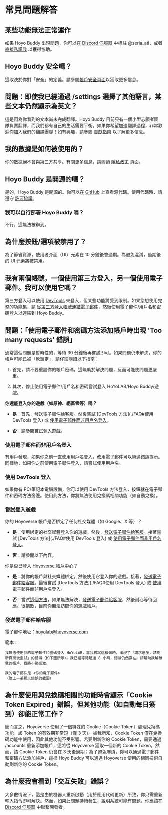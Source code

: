 # 常見問題解答

## 某些功能無法正常運作

如果 Hoyo Buddy 出現問題，你可以在 [Discord 伺服器](https://link.seria.moe/hb-dc) 中標註 @seria_ati，或者 [直接私訊我](https://discord.com/users/410036441129943050) 以獲得協助。

## Hoyo Buddy 安全嗎？

這取決於你對「安全」的定義。請參閱[帳戶安全頁面](./Account-Security.md)以獲取更多信息。

## 問題：即使我已經通過 /settings 選擇了其他語言，某些文本仍然顯示為英文？

這是因為你看到的文本尚未完成翻譯。Hoyo Buddy 目前只有一個小型志願者團隊負責翻譯，而我們都有自己的生活需要平衡。如果你希望加速翻譯過程，非常歡迎你加入我們的翻譯團隊！如有興趣，請參閱 [貢獻指南](https://github.com/seriaati/hoyo-buddy/blob/main/CONTRIBUTING.md) 以了解更多信息。

## 我的數據是如何被使用的？

你的數據絕不會與第三方共享。有關更多信息，請閱讀 [隱私政策](https://github.com/seriaati/hoyo-buddy/blob/main/PRIVACY.md) 頁面。

## Hoyo Buddy 是開源的嗎？

是的，Hoyo Buddy 是開源的。你可以在 [GitHub](https://github.com/seriaati/hoyo-buddy/) 上查看源代碼。使用代碼時，請遵守 [許可協議](https://github.com/seriaati/hoyo-buddy/blob/main/LICENSE)。

### 我可以自行部署 Hoyo Buddy 嗎？

不行，這無法被辦到。

## 為什麼按鈕/選項被禁用了？

為了節省資源，使用者介面（UI）元素在 10 分鐘後會過期。為避免混淆，過期後的 UI 元素將被禁用。

## 我有兩個帳號，一個使用第三方登入，另一個使用電子郵件。我可以使用它嗎？

第三方登入可以使用 [DevTools](./FAQ.md#使用-devtools-登入) 來登入，但某些功能將受到限制。如果您想使用完整的功能集，請 [從第三方登入帳號連結電子郵件](./Before-Start.md#linking-an-email-from-third-party-login-account)，然後使用電子郵件/用戶名和密碼登入以連結到 Hoyo Buddy。

## 問題：「使用電子郵件和密碼方法添加帳戶時出現 'Too many requests' 錯誤」

通常這個問題是暫時性的，等待 30 分鐘後再嘗試即可。如果問題仍未解決，你的帳戶可能已被「軟鎖定」，請仔細閱讀以下指南：

1. 首先，請不要重設你的帳戶密碼，這無助於解決問題，反而可能使問題更嚴重。

2. 其次，停止使用電子郵件/用戶名和密碼嘗試登入 HoYoLAB/Hoyo Buddy/遊戲。

**你還能登入你的遊戲（如原神、絕區零等）嗎？**

* **是**：首先，[發送電子郵件給客服](./FAQ#發送電子郵件給客服)。然後嘗試 [DevTools 方法](./FAQ#使用 DevTools 登入) 或 [使用電子郵件而非用戶名登入](./FAQ#使用電子郵件而非用戶名登入)。

* **否**：請參閱[嘗試登入遊戲](./FAQ#嘗試登入遊戲)。

### 使用電子郵件而非用戶名登入

有用戶發現，如果你之前一直使用用戶名登入，改用電子郵件可以繞過錯誤提示。同樣地，如果你之前使用電子郵件登入，請嘗試使用用戶名。

### 使用 DevTools 登入

如果你有 PC/筆記本電腦設備，你可以使用 DevTools 方法登入，按鈕就在電子郵件和密碼方法旁邊。使用此方法，你將無法使用兌換碼相關功能（如自動兌換）。

### 嘗試登入遊戲

你的 Hoyoverse 帳戶是否綁定了任何社交媒體（如 Google、X 等）？

* **是**：使用綁定的社交媒體登入你的遊戲。然後，[發送電子郵件給客服](./FAQ#發送電子郵件給客服)。接著嘗試 [DevTools 方法](./FAQ#使用 DevTools 登入) 或 [使用電子郵件而非用戶名登入](./FAQ#使用電子郵件而非用戶名登入)。

* **否**：請參閱以下內容。

你是否已登入 [Hoyoverse 帳戶中心](https://account.hoyoverse.com/)？

* **是**：將你的帳戶與社交媒體綁定，然後使用它登入你的遊戲。接著，[發送電子郵件給客服](./FAQ#發送電子郵件給客服)。最後嘗試 [DevTools 方法](./FAQ#使用 DevTools 登入) 或 [使用電子郵件而非用戶名登入](./FAQ#使用電子郵件而非用戶名登入)。

* **否**：嘗試[這個方法](./FAQ#使用電子郵件而非用戶名登入)，如果無法解決，[發送電子郵件給客服](./FAQ#發送電子郵件給客服)，然後耐心等待回應。很抱歉，目前你無法訪問你的遊戲帳戶。

### 發送電子郵件給客服

電子郵件地址：[hoyolab@hoyoverse.com](mailto:hoyolab@hoyoverse.com)

範本：

```plaintext
我無法使用我的電子郵件和密碼登入 HoYoLAB，當我嘗試這樣做時，出現了「請求過多，請刷新頁面後重試」的錯誤（如下圖所示）。我已經等待超過 8 小時，錯誤仍然存在。請幫助我解鎖我的帳戶，我將不勝感激。

我的電子郵件是 <你的電子郵件>
（附上一張顯示錯誤的截圖）
```

## 為什麼使用與兌換碼相關的功能時會顯示「Cookie Token Expired」錯誤，但其他功能（如自動每日簽到）卻能正常工作？

簡而言之，Hoyoverse 使用了一個特殊的 Cookie（Cookie Token）處理兌換碼功能，該 Token 的有效期非常短（僅 3 天）。據我所知，Cookie Token 僅在兌換碼功能中使用，因此其他功能不受影響。若要刷新你的 Cookie Token，需要通過 /accounts 重新添加帳戶，這將從 Hoyoverse 獲取一個新的 Cookie Token。然而，該 Cookie Token 仍會在 3 天後過期；為了避免麻煩，你可以通過電子郵件和密碼方法添加帳戶，這樣 Hoyo Buddy 可以通過 Hoyoverse 使用的相同技術自動刷新你的 Cookie Token。

## 為什麼我會看到「交互失敗」錯誤？

大多數情況下，這是由於機器人重新啟動（用於應用代碼更新）所致，你只需重新輸入指令即可解決。然而，如果此問題持續發生，說明系統可能有問題，你應該在 [Discord 伺服器](https://link.seria.moe/hb-dc) 中聯繫開發者。

